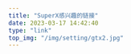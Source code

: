 ```yaml
---
title: "SuperX感兴趣的链接"
date: 2023-03-17 14:42:40
type: "link"
top_img: "/img/setting/gtx2.jpg"
---
```

